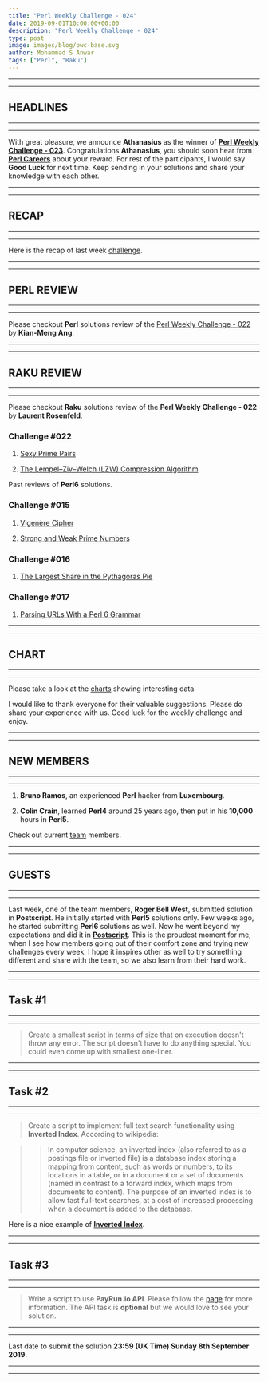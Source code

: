 ```yaml
---
title: "Perl Weekly Challenge - 024"
date: 2019-09-01T10:00:00+00:00
description: "Perl Weekly Challenge - 024"
type: post
image: images/blog/pwc-base.svg
author: Mohammad S Anwar
tags: ["Perl", "Raku"]
---
```

***
***

## HEADLINES

***
***

With great pleasure, we announce **Athanasius** as the winner of [**Perl Weekly Challenge - 023**](/blog/perl-weekly-challenge-023). Congratulations **Athanasius**, you should soon hear from **[Perl Careers](https://perl.careers/)** about your reward. For rest of the participants, I would say **Good Luck** for next time. Keep sending in your solutions and share your knowledge with each other.

***
***

## RECAP

***
***

Here is the recap of last week [challenge](/blog/recap-challenge-023).

***
***

## PERL REVIEW

***
***

Please checkout **Perl** solutions review of the [Perl Weekly Challenge - 022](/blog/review-challenge-022) by **Kian-Meng Ang**.

***
***

## RAKU REVIEW

***
***

Please checkout **Raku** solutions review of the **Perl Weekly Challenge - 022** by **Laurent Rosenfeld**.

### Challenge #022

1) [Sexy Prime Pairs](https://github.com/LaurentRosenfeld/Perl-6-Miscellaneous/blob/master/Challenges-in-Perl6/Sexy-primes-pairs.md)

2) [The Lempel–Ziv–Welch (LZW) Compression Algorithm](https://github.com/LaurentRosenfeld/Perl-6-Miscellaneous/blob/master/Challenges-in-Perl6/Compression-algorithm.md)

Past reviews of **Perl6** solutions.

### Challenge #015

1) [Vigenère Cipher](https://github.com/LaurentRosenfeld/Perl-6-Miscellaneous/blob/master/Challenges-in-Perl6/Vigenere-cypher.md)

2) [Strong and Weak Prime Numbers](https://github.com/LaurentRosenfeld/Perl-6-Miscellaneous/blob/master/Challenges-in-Perl6/Strong-and-weak-primes.md)

### Challenge #016

1) [The Largest Share in the Pythagoras Pie](https://github.com/LaurentRosenfeld/Perl-6-Miscellaneous/blob/master/Challenges-in-Perl6/Pytagoras-Pie.md)

### Challenge #017

1) [Parsing URLs With a Perl 6 Grammar](https://github.com/LaurentRosenfeld/Perl-6-Miscellaneous/blob/master/Challenges-in-Perl6/Parsing-URL.md)

***
***

## CHART

***
***

Please take a look at the [charts](/chart) showing interesting data.

I would like to thank everyone for their valuable suggestions. Please do share your experience with us. Good luck for the weekly challenge and enjoy.

***
***

## NEW MEMBERS

***
***

1) **Bruno Ramos**, an experienced **Perl** hacker from **Luxembourg**.

2) **Colin Crain**, learned **Perl4** around 25 years ago, then put in his **10,000** hours in **Perl5**.

Check out current [team](/team) members.

***
***

## GUESTS

***
***

Last week, one of the team members, **Roger Bell West**, submitted solution in **Postscript**. He initially started with **Perl5** solutions only. Few weeks ago, he started submitting **Perl6** solutions as well. Now he went beyond my expectations and did it in [**Postscript**](https://github.com/manwar/perlweeklychallenge-club/tree/master/challenge-023/roger-bell-west/postscript). This is the proudest moment for me, when I see how members going out of their comfort zone and trying new challenges every week. I hope it inspires other as well to try something different and share with the team, so we also learn from their hard work.

***
***

## Task #1

***
***

> Create a smallest script in terms of size that on execution doesn't throw any error. The script doesn't have to do anything special. You could even come up with smallest one-liner.

***
***

## Task #2

***
***

> Create a script to implement full text search functionality using **Inverted Index**. According to wikipedia:

>> In computer science, an inverted index (also referred to as a postings file or inverted file) is a database index storing a mapping from content, such as words or numbers, to its locations in a table, or in a document or a set of documents (named in contrast to a forward index, which maps from documents to content). The purpose of an inverted index is to allow fast full-text searches, at a cost of increased processing when a document is added to the database.

Here is a nice example of [**Inverted Index**](https://en.wikipedia.org/wiki/Search_engine_indexing#Inverted_indices).

***
***

## Task #3

***
***

> Write a script to use **PayRun.io API**. Please follow the [page](https://developer.test.payrun.io/docs/home/index.html) for more information. The API task is **optional** but we would love to see your solution.

***
***

Last date to submit the solution **23:59 (UK Time) Sunday 8th September 2019**.

***
***
